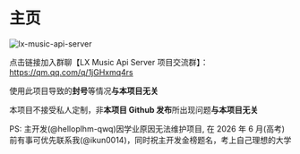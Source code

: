 # 主页

![lx-music-api-server](https://socialify.git.ci/MeoProject/lx-music-api-server/image?description=1&forks=1&issues=1&logo=https%3A%2F%2Fraw.githubusercontent.com%2FMeoProject%2Flx-music-api-server%2Fmain%2Fres%2Ficon.png&owner=1&pulls=1&stargazers=1&theme=Auto)

点击链接加入群聊【LX Music Api Server 项目交流群】：https://qm.qq.com/q/1jGHxmq4rs

使用此项目导致的**封号**等情况**与本项目无关**

本项目不接受私人定制，非**本项目 Github 发布**所出现问题**与本项目无关**

PS: 主开发(@helloplhm-qwq)因学业原因无法维护项目, 在 2026 年 6 月(高考)前有事可优先联系我(@ikun0014)，同时祝主开发金榜题名，考上自己理想的大学
